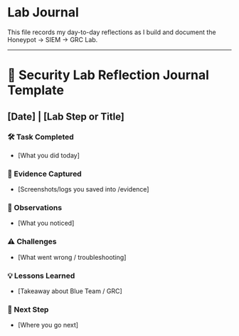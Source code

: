 # Lab Journal

This file records my day-to-day reflections as I build and document the Honeypot → SIEM → GRC Lab.

---

# 📝 Security Lab Reflection Journal Template  

## [Date] | [Lab Step or Title]

### 🛠️ Task Completed
- [What you did today]

### 📸 Evidence Captured
- [Screenshots/logs you saved into /evidence]

### 🔎 Observations
- [What you noticed]

### ⚠️ Challenges
- [What went wrong / troubleshooting]

### 💡 Lessons Learned
- [Takeaway about Blue Team / GRC]

### 🎯 Next Step
- [Where you go next]

